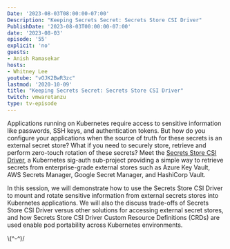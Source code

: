 ```yaml
---
Date: '2023-08-03T08:00:00-07:00'
Description: "Keeping Secrets Secret: Secrets Store CSI Driver"
PublishDate: '2023-08-03T00:00:00-07:00'
date: '2023-08-03'
episode: '55'
explicit: 'no'
guests:
- Anish Ramasekar
hosts:
- Whitney Lee
youtube: "vOJK2BwR3zc"
lastmod: '2020-10-09'
title: "Keeping Secrets Secret: Secrets Store CSI Driver"
twitch: vmwaretanzu
type: tv-episode
---
```


Applications running on Kubernetes require access to sensitive information like passwords, SSH keys, and authentication tokens. But how do you configure your applications when the source of truth for these secrets is an external secret store? What if you need to securely store, retrieve and perform zero-touch rotation of these secrets? Meet the [Secrets Store CSI Driver](https://secrets-store-csi-driver.sigs.k8s.io/), a Kubernetes sig-auth sub-project providing a simple way to retrieve secrets from enterprise-grade external stores such as Azure Key Vault, AWS Secrets Manager, Google Secret Manager, and HashiCorp Vault.

In this session, we will demonstrate how to use the Secrets Store CSI Driver to mount and rotate sensitive information from external secrets stores into Kubernetes applications. We will also the discuss trade-offs of Secrets Store CSI Driver versus other solutions for accessing external secret stores, and how Secrets Store CSI Driver Custom Resource Definitions (CRDs) are used enable pod portability across Kubernetes environments.

\\(^-^)/
